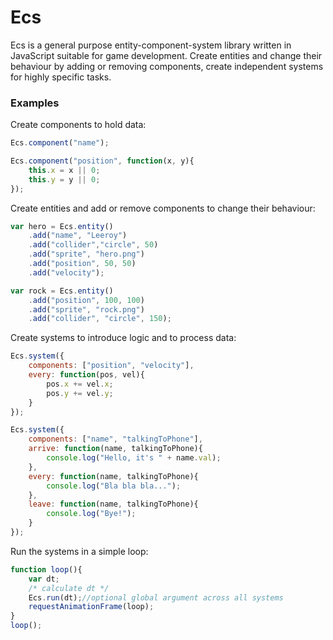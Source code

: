# Ecs
 Ecs is a general purpose entity-component-system library written in JavaScript suitable for game development. Create entities and change their behaviour by adding or removing components, create independent systems for highly specific tasks.

### Examples

Create components to hold data:
```javascript
Ecs.component("name");

Ecs.component("position", function(x, y){
    this.x = x || 0;
    this.y = y || 0;
});
```
Create entities and add or remove components to change their behaviour:
```javascript
var hero = Ecs.entity()
    .add("name", "Leeroy")
    .add("collider","circle", 50)
    .add("sprite", "hero.png")
    .add("position", 50, 50)
    .add("velocity");

var rock = Ecs.entity()
    .add("position", 100, 100)
    .add("sprite", "rock.png")
    .add("collider", "circle", 150);
```
Create systems to introduce logic and to process data:
```javascript
Ecs.system({
    components: ["position", "velocity"],
    every: function(pos, vel){
        pos.x += vel.x;
        pos.y += vel.y;
    }
});

Ecs.system({
    components: ["name", "talkingToPhone"],
    arrive: function(name, talkingToPhone){
        console.log("Hello, it's " + name.val);
    },
    every: function(name, talkingToPhone){
        console.log("Bla bla bla...");
    },
    leave: function(name, talkingToPhone){
        console.log("Bye!");
    }
});

```
Run the systems in a simple loop:
```javascript
function loop(){
    var dt;
    /* calculate dt */
    Ecs.run(dt);//optional global argument across all systems
    requestAnimationFrame(loop);
}
loop();
```

